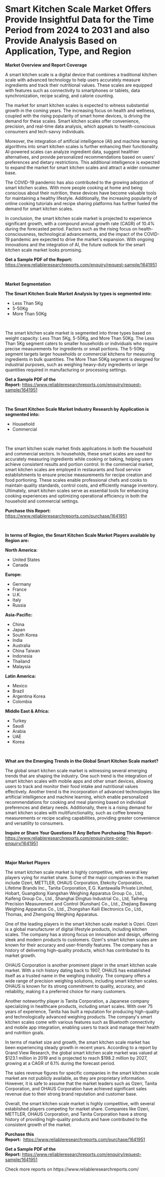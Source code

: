 <p><h1>Smart Kitchen Scale Market Offers Provide Insightful Data for the Time Period from 2024 to 2031 and also Provide Analysis Based on Application, Type, and Region</h1></p><p><strong>Market Overview and Report Coverage</strong></p>
<p><p>A smart kitchen scale is a digital device that combines a traditional kitchen scale with advanced technology to help users accurately measure ingredients and track their nutritional values. These scales are equipped with features such as connectivity to smartphones or tablets, data synchronization, recipe scaling, and calorie counting.</p><p>The market for smart kitchen scales is expected to witness substantial growth in the coming years. The increasing focus on health and wellness, coupled with the rising popularity of smart home devices, is driving the demand for these scales. Smart kitchen scales offer convenience, precision, and real-time data analysis, which appeals to health-conscious consumers and tech-savvy individuals.</p><p>Moreover, the integration of artificial intelligence (AI) and machine learning algorithms into smart kitchen scales is further enhancing their functionality. AI-powered scales can analyze ingredient data, suggest healthier alternatives, and provide personalized recommendations based on users' preferences and dietary restrictions. This additional intelligence is expected to expand the market for smart kitchen scales and attract a wider consumer base.</p><p>The COVID-19 pandemic has also contributed to the growing adoption of smart kitchen scales. With more people cooking at home and being conscious about their nutrition, these devices have become valuable tools for maintaining a healthy lifestyle. Additionally, the increasing popularity of online cooking tutorials and recipe sharing platforms has further fueled the demand for smart kitchen scales.</p><p>In conclusion, the smart kitchen scale market is projected to experience significant growth, with a compound annual growth rate (CAGR) of 10.4% during the forecasted period. Factors such as the rising focus on health-consciousness, technological advancements, and the impact of the COVID-19 pandemic are expected to drive the market's expansion. With ongoing innovations and the integration of AI, the future outlook for the smart kitchen scale market looks promising.</p></p>
<p><strong>Get a Sample PDF of the Report:</strong> <a href="https://www.reliableresearchreports.com/enquiry/request-sample/1641951">https://www.reliableresearchreports.com/enquiry/request-sample/1641951</a></p>
<p>&nbsp;</p>
<p><strong>Market Segmentation</strong></p>
<p><strong>The Smart Kitchen Scale Market Analysis by types is segmented into:</strong></p>
<p><ul><li>Less Than 5Kg</li><li>5-50Kg</li><li>More Than 50Kg</li></ul></p>
<p>&nbsp;</p>
<p><p>The smart kitchen scale market is segmented into three types based on weight capacity: Less Than 5Kg, 5-50Kg, and More Than 50Kg. The Less Than 5Kg segment caters to smaller households or individuals who require precise measurements for ingredients or small portions. The 5-50Kg segment targets larger households or commercial kitchens for measuring ingredients in bulk quantities. The More Than 50Kg segment is designed for industrial purposes, such as weighing heavy-duty ingredients or large quantities required in manufacturing or processing settings.</p></p>
<p><strong>Get a Sample PDF of the Report:</strong>&nbsp;<a href="https://www.reliableresearchreports.com/enquiry/request-sample/1641951">https://www.reliableresearchreports.com/enquiry/request-sample/1641951</a></p>
<p>&nbsp;</p>
<p><strong>The Smart Kitchen Scale Market Industry Research by Application is segmented into:</strong></p>
<p><ul><li>Household</li><li>Commercial</li></ul></p>
<p>&nbsp;</p>
<p><p>The smart kitchen scale market finds applications in both the household and commercial sectors. In households, these smart scales are used for accurately measuring ingredients while cooking or baking, helping users achieve consistent results and portion control. In the commercial market, smart kitchen scales are employed in restaurants and food service establishments to ensure precise measurements for recipe creation and food portioning. These scales enable professional chefs and cooks to maintain quality standards, control costs, and efficiently manage inventory. Ultimately, smart kitchen scales serve as essential tools for enhancing cooking experiences and optimizing operational efficiency in both the household and commercial settings.</p></p>
<p><strong>Purchase this Report:</strong>&nbsp; <a href="https://www.reliableresearchreports.com/purchase/1641951">https://www.reliableresearchreports.com/purchase/1641951</a></p>
<p>&nbsp;</p>
<p><strong>In terms of Region, the Smart Kitchen Scale Market Players available by Region are:</strong></p>
<p>
    <p> <strong> North America: </strong>
        <ul>
            <li>United States</li>
            <li>Canada</li>
        </ul>
        </p> 
    <p> <strong> Europe: </strong>
        <ul>
            <li>Germany</li>
            <li>France</li>
            <li>U.K.</li>
            <li>Italy</li>
            <li>Russia</li>
        </ul>
        </p> 
    <p> <strong> Asia-Pacific: </strong>
        <ul>
            <li>China</li>
            <li>Japan</li>
            <li>South Korea</li>
            <li>India</li>
            <li>Australia</li>
            <li>China Taiwan</li>
            <li>Indonesia</li>
            <li>Thailand</li>
            <li>Malaysia</li>
        </ul>
        </p> 
    <p> <strong> Latin America: </strong>
        <ul>
            <li>Mexico</li>
            <li>Brazil</li>
            <li>Argentina Korea</li>
            <li>Colombia</li>
        </ul>
        </p> 
    <p> <strong> Middle East & Africa: </strong>
        <ul>
            <li>Turkey</li>
            <li>Saudi</li>
            <li>Arabia</li>
            <li>UAE</li>
            <li>Korea</li>
        </ul>
    </p>
    </p>
<p>&nbsp;</p>
<p><strong>What are the Emerging Trends in the Global Smart Kitchen Scale market?</strong></p>
<p><p>The global smart kitchen scale market is witnessing several emerging trends that are shaping the industry. One such trend is the integration of smart kitchen scales with mobile apps and other smart devices, allowing users to track and monitor their food intake and nutritional values effectively. Another trend is the incorporation of advanced technologies like artificial intelligence and machine learning, which enable personalized recommendations for cooking and meal planning based on individual preferences and dietary needs. Additionally, there is a rising demand for smart kitchen scales with multifunctionality, such as coffee brewing measurements or recipe scaling capabilities, providing greater convenience and versatility to consumers.</p></p>
<p><strong>Inquire or Share Your Questions If Any Before Purchasing This Report</strong>- <a href="https://www.reliableresearchreports.com/enquiry/pre-order-enquiry/1641951">https://www.reliableresearchreports.com/enquiry/pre-order-enquiry/1641951</a></p>
<p>&nbsp;</p>
<p><strong>Major Market Players</strong></p>
<p><p>The smart kitchen scale market is highly competitive, with several key players vying for market share. Some of the major companies in the market include Ozeri, METTLER, OHAUS Corporation, Etekcity Corporation, Lifetime Brands Inc., Tanita Corporation, E.G. Kantawalla Private Limited, Hobart, Guangdong Xiangshan Weighing Apparatus Group Co., Ltd., Kaifeng Group Co., Ltd., Shanghai Dingtuo Industrial Co., Ltd, Taiheng Precision Measurement and Control (Kunshan) Co., Ltd., Zhejiang Bawang Weighing Apparatus Co., Ltd., Zhongshan Kaili Electronics Co., Ltd., Thomas, and Zhengxing Weighing Apparatus.</p><p>One of the leading players in the smart kitchen scale market is Ozeri. Ozeri is a global manufacturer of digital lifestyle products, including kitchen scales. The company has a strong focus on innovation and design, offering sleek and modern products to customers. Ozeri's smart kitchen scales are known for their accuracy and user-friendly features. The company has a history of delivering high-quality products, which has contributed to its market growth.</p><p>OHAUS Corporation is another prominent player in the smart kitchen scale market. With a rich history dating back to 1907, OHAUS has established itself as a trusted name in the weighing industry. The company offers a wide range of precision weighing solutions, including smart kitchen scales. OHAUS is known for its strong commitment to quality, accuracy, and reliability, making it a preferred choice for many customers.</p><p>Another noteworthy player is Tanita Corporation, a Japanese company specializing in healthcare products, including smart scales. With over 75 years of experience, Tanita has built a reputation for producing high-quality and technologically advanced weighing products. The company's smart kitchen scales come with various features such as Bluetooth connectivity and mobile app integration, enabling users to track and manage their health and nutrition goals.</p><p>In terms of market size and growth, the smart kitchen scale market has been experiencing steady growth in recent years. According to a report by Grand View Research, the global smart kitchen scale market was valued at $123.1 million in 2019 and is projected to reach $198.2 million by 2027, growing at a CAGR of 6.1% during the forecast period.</p><p>The sales revenue figures for specific companies in the smart kitchen scale market are not publicly available, as they are proprietary information. However, it is safe to assume that the market leaders such as Ozeri, Tanita Corporation, and OHAUS Corporation have achieved significant sales revenue due to their strong brand reputation and customer base.</p><p>Overall, the smart kitchen scale market is highly competitive, with several established players competing for market share. Companies like Ozeri, METTLER, OHAUS Corporation, and Tanita Corporation have a strong history of providing high-quality products and have contributed to the consistent growth of the market.</p></p>
<p><strong>Purchase this Report:</strong>&nbsp;&nbsp;<a href="https://www.reliableresearchreports.com/purchase/1641951">https://www.reliableresearchreports.com/purchase/1641951</a></p>
<p></p>
<p><strong>Get a Sample PDF of the Report:</strong>&nbsp;<a href="https://www.reliableresearchreports.com/enquiry/request-sample/1641951">https://www.reliableresearchreports.com/enquiry/request-sample/1641951</a></p>
<p>Check more reports on https://www.reliableresearchreports.com/</p>